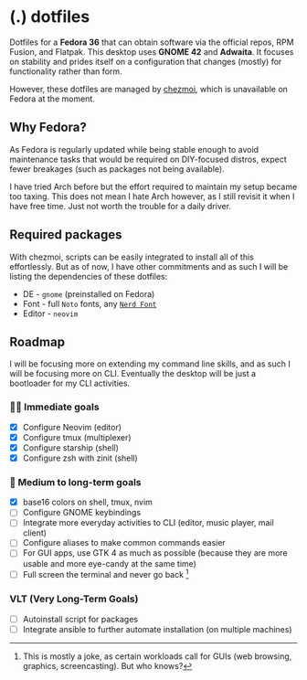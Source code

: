 # (.) dotfiles

Dotfiles for a **Fedora 36** that can obtain software via the official repos, RPM Fusion, and Flatpak. This desktop uses **GNOME 42** and **Adwaita**. It focuses on stability and prides itself on a configuration that changes (mostly) for functionality rather than form.

However, these dotfiles are managed by [chezmoi](https://chezmoi.io), which is unavailable on Fedora at the moment.

## Why Fedora?
As Fedora is regularly updated while being stable enough to avoid maintenance tasks that would be required on DIY-focused distros, expect fewer breakages (such as packages not being available).

I have tried Arch before but the effort required to maintain my setup became too taxing. This does not mean I hate Arch however, as I still revisit it when I have free time. Just not worth the trouble for a daily driver.

## Required packages
With chezmoi, scripts can be easily integrated to install all of this effortlessly. But as of now, I have other commitments and as such I will be listing the dependencies of these dotfiles:

* DE - `gnome` (preinstalled on Fedora)
* Font - full `Noto` fonts, any [`Nerd Font`](https://www.nerdfonts.com/)
* Editor - `neovim`

## Roadmap
I will be focusing more on extending my command line skills, and as such I will be focusing more on CLI. Eventually the desktop will be just a bootloader for my CLI activities.
### 🏃‍♂️ Immediate goals
- [x] Configure Neovim (editor)
- [x] Configure tmux (multiplexer)
- [x] Configure starship (shell)
- [x] Configure zsh with zinit (shell)
### 🎯 Medium to long-term goals
- [x] base16 colors on shell, tmux, nvim
- [ ] Configure GNOME keybindings
- [ ] Integrate more everyday activities to CLI (editor, music player, mail client)
- [ ] Configure aliases to make common commands easier
- [ ] For GUI apps, use GTK 4 as much as possible (because they are more usable and more eye-candy at the same time)
- [ ] Full screen the terminal and never go back [^1]
### VLT (Very Long-Term Goals) 
- [ ] Autoinstall script for packages
- [ ] Integrate ansible to further automate installation (on multiple machines)

[^1]: This is mostly a joke, as certain workloads call for GUIs (web browsing, graphics, screencasting). But who knows?
